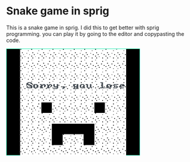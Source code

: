 # Snake game in sprig

This is a snake game in sprig. I did this to get better with sprig programming. you can play it by going to the editor and copypasting the code.

![](./1.png)
